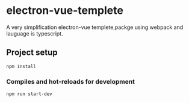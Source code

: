 # electron-vue-templete

A very simplification electron-vue templete,packge using webpack and lauguage is typescript.

## Project setup
```
npm install
```

### Compiles and hot-reloads for development
```
npm run start-dev
```


